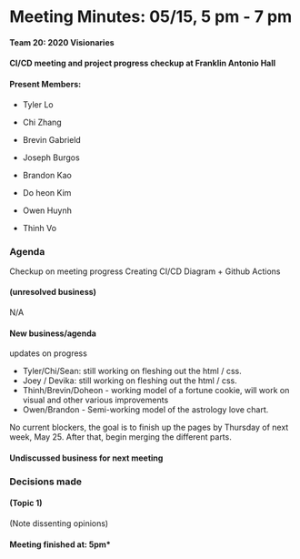 # Meeting Minutes: 05/15, 5 pm - 7 pm

#### Team 20: 2020 Visionaries

#### CI/CD meeting and project progress checkup at Franklin Antonio Hall

#### Present Members:
- Tyler Lo

- Chi Zhang

- Brevin Gabrield

- Joseph Burgos

- Brandon Kao

- Do heon Kim

- Owen Huynh

- Thinh Vo

### Agenda
Checkup on meeting progress
Creating CI/CD Diagram + Github Actions

#### (unresolved business)
N/A
  

#### New business/agenda
updates on progress
- Tyler/Chi/Sean: still working on fleshing out the html / css.
- Joey / Devika: still working on fleshing out the html / css.
- Thinh/Brevin/Doheon - working model of a fortune cookie, will work on visual and other various improvements
- Owen/Brandon - Semi-working model of the astrology love chart. 

No current blockers, the goal is to finish up the pages by Thursday of next week, May 25. After that, begin merging the different parts.
  

#### Undiscussed business for next meeting

  

### Decisions made

  

#### (Topic 1)

(Note dissenting opinions)

  

#### Meeting finished at: 5pm*
